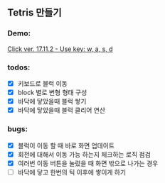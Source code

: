 ## Tetris 만들기

### Demo:
[Click ver. 17.11.2 - Use key: w, a, s, d ](https://react-tetris-qeaklxthmc.now.sh/)
### todos:
 - [x] 키보드로 블럭 이동
 - [x] block 별로 변형 형태 구성
 - [x] 바닥에 닿았을때 블럭 쌓기
 - [x] 바닥에 닿았을때 블럭 클리어 연산

### bugs:
 - [x] 블럭이 이동 할 때 바로 화면 업데이트
 - [x] 회전에 대해서 이동 가능 하는지 체크하는 로직 점검
 - [x] 여러번 이동 버튼을 눌렀을 때 화면 밖으로 나가는 경우
 - [ ] 바닥에 닿고 한번의 틱 이후에 쌓이게 하기 